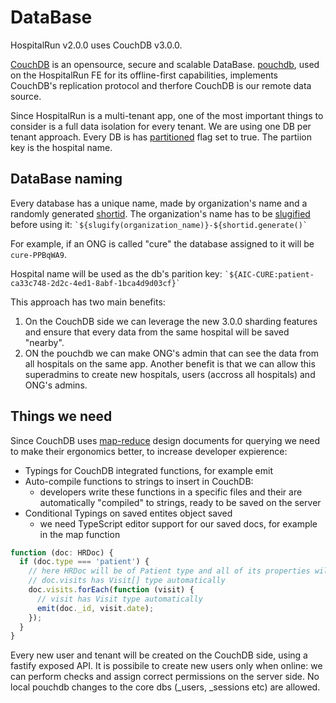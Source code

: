 # DataBase
HospitalRun v2.0.0 uses CouchDB v3.0.0.

[CouchDB](https://docs.couchdb.org/en/master/index.html) is an opensource, secure and scalable DataBase. [pouchdb](https://pouchdb.com/api.html), used on the HospitalRun FE for its offline-first capabilities, implements CouchDB's replication protocol and therfore CouchDB is our remote data source.

Since HospitalRun is a multi-tenant app, one of the most important things to consider is a full data isolation for every tenant. We are using one DB per tenant approach. Every DB is has [partitioned](https://docs.couchdb.org/en/master/partitioned-dbs/index.html#partitions-by-example) flag set to true. The partiion key is the hospital name.

## DataBase naming
Every database has a unique name, made by organization's name and a randomly generated [shortid](https://www.npmjs.com/package/shortid). The organization's name has to be [slugified](https://www.npmjs.com/package/slugify) before using it: ``` `${slugify(organization_name)}-${shortid.generate()` ```

For example, if an ONG is called "cure" the database assigned to it will be `cure-PPBqWA9`.

Hospital name will be used as the db's parition key: ``` `${AIC-CURE:patient-ca33c748-2d2c-4ed1-8abf-1bca4d9d03cf}` ```

This approach has two main benefits:

1. On the CouchDB side we can leverage the new 3.0.0 sharding features and ensure that every data from the same hospital will be saved "nearby".
2. ON the pouchdb we can make ONG's admin that can see the data from all hospitals on the same app. Another benefit is that we can allow this superadmins to create new hospitals, users (accross all hospitals) and ONG's admins.


## Things we need
Since CouchDB uses [map-reduce](https://docs.couchdb.org/en/master/ddocs/ddocs.html#view-functions) design documents for querying we need to make their ergonomics better, to increase developer expierence:

* Typings for CouchDB integrated functions, for example emit
* Auto-compile functions to strings to insert in CouchDB:
  * developers write these functions in a specific files and their are automatically "compiled" to strings, ready to be saved on the server
* Conditional Typings on saved entites object saved
  * we need TypeScript editor support for our saved docs, for example in the map function
```typescript
function (doc: HRDoc) {
  if (doc.type === 'patient') {
    // here HRDoc will be of Patient type and all of its properties will be typed
    // doc.visits has Visit[] type automatically
    doc.visits.forEach(function (visit) {
      // visit has Visit type automatically
      emit(doc._id, visit.date);
    });
  }
}
```

Every new user and tenant will be created on the CouchDB side, using a fastify exposed API. It is possibile to create new users only when online: we can perform checks and assign correct permissions on the server side. No local pouchdb changes to the core dbs (_users, _sessions etc) are allowed.
